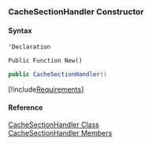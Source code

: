 ﻿### CacheSectionHandler Constructor

#### Syntax

```vbnet
'Declaration

Public Function New()
```

```csharp
public CacheSectionHandler()
```

[!include[Requirements](../partials/requirements.md)]

#### Reference

[CacheSectionHandler Class](fcSDK~FChoice.Foundation.CacheSectionHandler.md)  
[CacheSectionHandler Members](fcSDK~FChoice.Foundation.CacheSectionHandler_members.md)